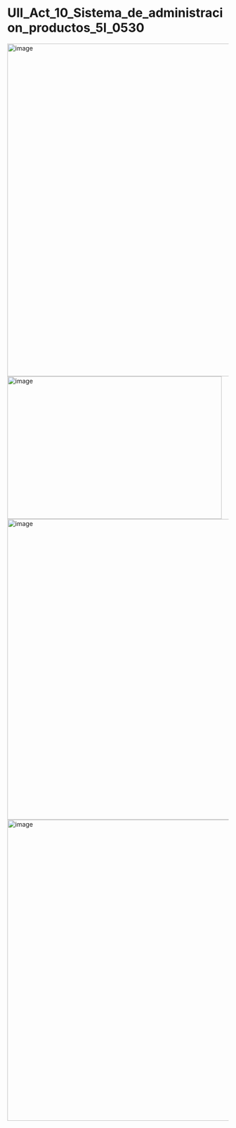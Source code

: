 # UII_Act_10_Sistema_de_administracion_productos_5I_0530
<img width="1357" height="758" alt="image" src="https://github.com/user-attachments/assets/20dacdce-f6c7-4661-b2e5-533566f2aa69" />
<img width="488" height="325" alt="image" src="https://github.com/user-attachments/assets/2bcdda80-c893-4e09-847e-80cd0d0a96d9" />
<img width="747" height="685" alt="image" src="https://github.com/user-attachments/assets/6e515482-c982-4c40-a6c7-00a5c5e13f23" />
<img width="1340" height="686" alt="image" src="https://github.com/user-attachments/assets/b5a2c9ba-5d15-49af-a56b-513c81b24bf7" />
